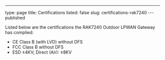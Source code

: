 ---
type: page
title: Certifications
listed: false
slug: certifications-rak7240
---published

Listed below are the certifications the RAK7240 Outdoor LPWAN Gateway has complied:

- CE Class B (with LVD) without DFS
- FCC Class B without DFS
- ESD ±4KV; Direct (Air): ±8KV

